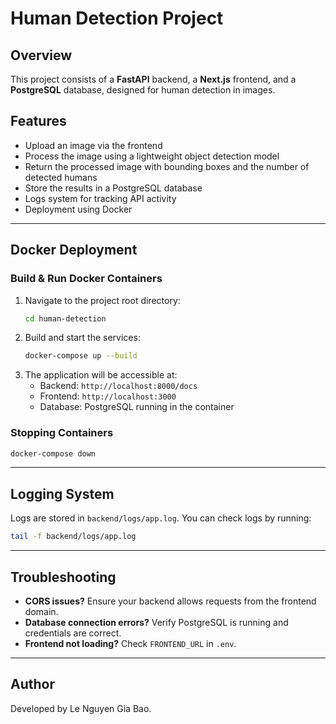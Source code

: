 # Human Detection Project

## Overview

This project consists of a **FastAPI** backend, a **Next.js** frontend, and a **PostgreSQL** database, designed for human detection in images.

## Features

- Upload an image via the frontend
- Process the image using a lightweight object detection model
- Return the processed image with bounding boxes and the number of detected humans
- Store the results in a PostgreSQL database
- Logs system for tracking API activity
- Deployment using Docker

---

## Docker Deployment

### **Build & Run Docker Containers**

1. Navigate to the project root directory:
   ```sh
   cd human-detection
   ```
2. Build and start the services:
   ```sh
   docker-compose up --build
   ```
3. The application will be accessible at:
   - Backend: `http://localhost:8000/docs`
   - Frontend: `http://localhost:3000`
   - Database: PostgreSQL running in the container

### **Stopping Containers**

```sh
docker-compose down
```

---

## Logging System

Logs are stored in `backend/logs/app.log`. You can check logs by running:

```sh
tail -f backend/logs/app.log
```

---

## Troubleshooting

- **CORS issues?** Ensure your backend allows requests from the frontend domain.
- **Database connection errors?** Verify PostgreSQL is running and credentials are correct.
- **Frontend not loading?** Check `FRONTEND_URL` in `.env`.

---

## Author

Developed by Le Nguyen Gia Bao.
